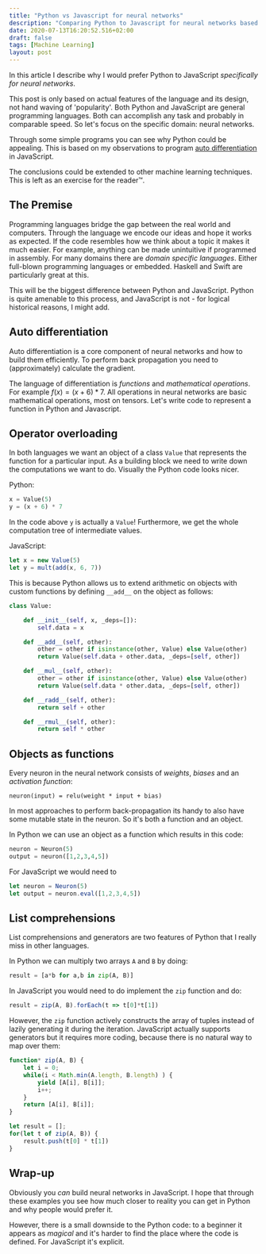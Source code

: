 ```yaml
---
title: "Python vs Javascript for neural networks"
description: "Comparing Python to Javascript for neural networks based on features."
date: 2020-07-13T16:20:52.516+02:00
draft: false
tags: [Machine Learning]
layout: post
---
```


In this article I describe why I would prefer Python to JavaScript _specifically for neural networks_. 

This post is only based on actual features of the language and its design, not hand waving of 'popularity'.  Both Python and JavaScript are general programming languages. Both can accomplish any task and probably in comparable speed. So let's focus on the specific domain: neural networks. 

Through some simple programs you can see why Python could be appealing. This is based on my observations to program [auto differentiation](https://observablehq.com/@grjzwaan/building-autodiff-from-scratch) in JavaScript. 

The conclusions could be extended to other machine learning techniques. This is left as an exercise for the reader&trade;.

## The Premise
Programming languages bridge the gap between the real world and computers. Through the language we encode our ideas and hope it works as expected. If the code resembles how we think about a topic it makes it much easier. For example, anything can be made unintuitive if programmed in assembly. For many domains there are _domain specific languages_. Either full-blown programming languages or embedded. Haskell  and Swift are particularly great at this.

This will be the biggest difference between Python and JavaScript. Python is quite amenable to this process, and JavaScript is not - for logical historical reasons, I might add.

## Auto differentiation
Auto differentiation is a core component of neural networks and how to build them efficiently. To perform back propagation you need to (approximately) calculate the gradient.

The language of differentiation is _functions_ and _mathematical operations_. For example $f(x)=(x+6)*7$. All operations in neural networks are basic mathematical operations, most on tensors. Let's write code to represent a function in Python and Javascript.

## Operator overloading
In both languages we want an object of a class `Value` that represents the function for a particular input. As a building block we need to write down the computations we want to do. Visually the Python code looks nicer.

Python:
```python
x = Value(5)
y = (x + 6) * 7
```
In the code above `y` is actually a `Value`! Furthermore, we get the whole computation tree of intermediate values.

JavaScript:
```javascript
let x = new Value(5)
let y = mult(add(x, 6, 7)) 
```

This is because Python allows us to extend arithmetic on objects with custom functions by defining `__add__` on the object as follows: 
```python
class Value:

    def __init__(self, x, _deps=[]):
        self.data = x

    def __add__(self, other):
        other = other if isinstance(other, Value) else Value(other)
        return Value(self.data + other.data, _deps=[self, other])

    def __mul__(self, other):
        other = other if isinstance(other, Value) else Value(other)
        return Value(self.data * other.data, _deps=[self, other])

    def __radd__(self, other):
        return self + other

    def __rmul__(self, other):
        return self * other
```

## Objects as functions
Every neuron in the neural network consists of _weights_, _biases_ and an _activation function_:
```
neuron(input) = relu(weight * input + bias)
```

In most approaches to perform back-propagation its handy to also have some mutable state in the neuron. So it's both a function and an object.

In Python we can use an object as a function which results in this code:
```python
neuron = Neuron(5)
output = neuron([1,2,3,4,5])
```

For JavaScript we would need to 
```javascript
let neuron = Neuron(5)
let output = neuron.eval([1,2,3,4,5])
```


## List comprehensions
List comprehensions and generators are two features of Python that I really miss in other languages.

In Python we can multiply two arrays `A` and `B` by doing:

```python
result = [a*b for a,b in zip(A, B)]
```

In JavaScript you would need to do implement the `zip` function and do:
```javascript
result = zip(A, B).forEach(t => t[0]*t[1])
```

However, the `zip` function actively constructs the array of tuples instead of lazily generating it during the iteration. JavaScript actually supports generators but it requires more coding, because there is no natural way to map over them:

```javascript
function* zip(A, B) {
    let i = 0;
    while(i < Math.min(A.length, B.length) ) {
        yield [A[i], B[i]];
        i++;
    }
    return [A[i], B[i]];
}

let result = [];
for(let t of zip(A, B)) {
    result.push(t[0] * t[1])
}
```

## Wrap-up
Obviously you _can_ build neural networks in JavaScript. I hope that through these examples you see how much closer to reality you can get in Python and why people would prefer it.

However, there is a small downside to the Python code: to a beginner it appears as _magical_ and it's harder to find the place where the code is defined. For JavaScript it's explicit. 

